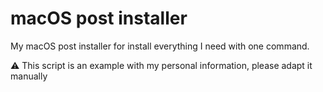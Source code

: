 # macOS post installer
My macOS post installer for install everything I need with one command.

⚠️ This script is an example with my personal information, please adapt it manually
